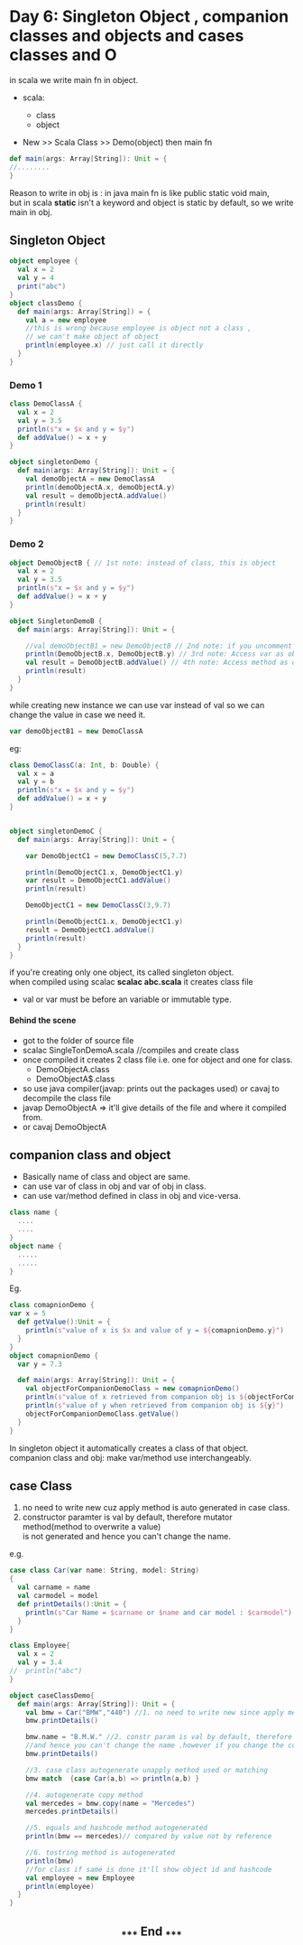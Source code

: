 # Day 6: Singleton Object , companion classes and objects and cases classes and O

in scala we write main fn in object.  

* scala:
  * class
  * object

* New >> Scala Class >> Demo(object) then main fn

```scala
def main(args: Array[String]): Unit = {
//........
}
```

Reason to write in obj is : in java main fn is like public static void main,  
but in scala **static** isn't a keyword and object is static by default, so we write main in obj.

## Singleton Object

```scala
object employee {
  val x = 2
  val y = 4
  print("abc")  
}
object classDemo {
  def main(args: Array[String]) = {
    val a = new employee
    //this is wrong because employee is object not a class ,
    // we can't make object of object
    println(employee.x) // just call it directly
  }
}
```

### Demo 1

```scala
class DemoClassA {
  val x = 2
  val y = 3.5
  println(s"x = $x and y = $y")
  def addValue() = x + y
}

object singletonDemo {
  def main(args: Array[String]): Unit = {
    val demoObjectA = new DemoClassA
    println(demoObjectA.x, demoObjectA.y)
    val result = demoObjectA.addValue()
    println(result)
  }
}
```

### Demo 2

```scala
object DemoObjectB { // 1st note: instead of class, this is object
  val x = 2
  val y = 3.5
  println(s"x = $x and y = $y")
  def addValue() = x + y
}

object SingletonDemoB {
  def main(args: Array[String]): Unit = {

    //val demoObjectB1 = new DemoObjectB // 2nd note: if you uncomment it, it will give error as can not create obj of any obj.
    println(DemoObjectB.x, DemoObjectB.y) // 3rd note: Access var as obj_name.var_name
    val result = DemoObjectB.addValue() // 4th note: Access method as object_name.method()
    println(result)
  }
}
```

while creating new instance we can use var instead of val so we can change the value in case we need it.

```scala
var demoObjectB1 = new DemoClassA
```

eg:

```scala
class DemoClassC(a: Int, b: Double) {
  val x = a
  val y = b
  println(s"x = $x and y = $y")
  def addValue() = x + y
}


object singletonDemoC {
  def main(args: Array[String]): Unit = {

    var DemoObjectC1 = new DemoClassC(5,7.7)

    println(DemoObjectC1.x, DemoObjectC1.y)
    var result = DemoObjectC1.addValue()
    println(result)

    DemoObjectC1 = new DemoClassC(3,9.7)

    println(DemoObjectC1.x, DemoObjectC1.y)
    result = DemoObjectC1.addValue()
    println(result)
  }
}
```

if you're creating only one object, its called singleton object.  
when compiled using scalac **scalac abc.scala** it creates class file

* val or var must be before an variable or immutable type.

#### Behind the scene

* got to the folder of source file
* scalac SingleTonDemoA.scala //compiles and create class
* once compiled it creates 2 class file i.e. one for object and one for class.
  * DemoObjectA.class
  * DemoObjectA$.class
* so use java compiler(javap: prints out the packages used) or cavaj to decompile the class file
* javap DemoObjectA => it'll give details of the file and where it compiled from.
* or cavaj DemoObjectA

## companion class and object

* Basically name of class and object are same.
* can use var of class in obj and var of obj in class.
* can use var/method defined in class in obj and vice-versa.

```scala
class name {
  ....
  ....
}
object name {
  .....
  .....
}
```

Eg.

```scala
class comapnionDemo {
var x = 5
  def getValue():Unit = {
    println(s"value of x is $x and value of y = ${comapnionDemo.y}")
  }
}
object comapnionDemo {
  var y = 7.3

  def main(args: Array[String]): Unit = {
    val objectForCompanionDemoClass = new comapnionDemo()
    println(s"value of x retrieved from companion obj is ${objectForCompanionDemoClass.x}")
    println(s"value of y when retrieved from companion obj is ${y}")
    objectForCompanionDemoClass.getValue()
  }
}
```

In singleton object it automatically creates a class of that object.  
companion class and obj: make var/method use interchangeably.

## case Class

1. no need to write new cuz apply method is auto generated in case class.
2. constructor paramter is val by default, therefore mutator method(method to overwrite a value)  
is not generated and hence you can't change the name.

e.g.

```scala
case class Car(var name: String, model: String)
{
  val carname = name
  val carmodel = model
  def printDetails():Unit = {
    println(s"Car Name = $carname or $name and car model : $carmodel")
  }
}

class Employee{
  val x = 2
  val y = 3.4
//  println("abc")
}

object caseClassDemo{
  def main(args: Array[String]): Unit = {
    val bmw = Car("BMW","440") //1. no need to write new since apply method is auto generated in case class
    bmw.printDetails()

    bmw.name = "B.M.W." //2. constr param is val by default, therefore mutator method (to overwrite a value) not generated
    //and hence you can't change the name .however if you change the constructor params to var , mutator method will be autogenerated adn you will be able to modify value in var
    bmw.printDetails()

    //3. case class autogenerate unapply method used or matching
    bmw match  {case Car(a,b) => println(a,b) }

    //4. autogenerate copy method
    val mercedes = bmw.copy(name = "Mercedes")
    mercedes.printDetails()

    //5. equals and hashcode method autogenerated
    println(bmw == mercedes)// compared by value not by reference

    //6. tostring method is autogenerated
    println(bmw)
    //for class if same is done it'll show object id and hashcode
    val employee = new Employee
    println(employee)
  }
}

```

<h2 align="center"><sub>***</sub> End <sub>***</sub></h2>